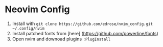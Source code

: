 # Neovim Config

1. Install with `git clone https://github.com/edrose/nvim_config.git ~/.config/nvim`
2. Install patched fonts from [here] (https://github.com/powerline/fonts)
3. Open nvim and downoad plugins `:PlugInstall`
